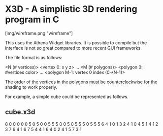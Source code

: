 # X3D - A simplistic 3D rendering program in C

[img/wireframe.png "wireframe"]

This uses the Athena Widget libraries. It is possible to compile but the interface is not so great compared to more recent GUI frameworks.

The file format is as follows:

<N (# vertices)>
<vertex 0: x y z>
...
<vertex N-1: x y z>
<M (# polygons)>
<polygon 0: #vertices color>
...
<polygon M-1: vertex 0 index (0->N-1)>

The order of the vertices in the polygons must be counterclockwise for the shading to work properly.

For example, a simple cube could be represented as follows.

cube.x3d
------------------
8
0 0 0
0 0 5
0 5 0
0 5 5
5 0 0
5 0 5
5 5 0
5 5 5
6
4 1
0
1
3
2
4 1
0
4
5
1
4 1
2
3
7
6
4 1
6
7
5
4
4 1
6
4
0
2
4 1
5
7
3
1




